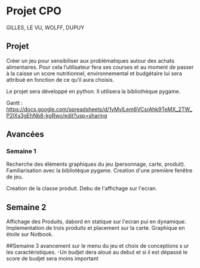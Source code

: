 # Projet CPO

GILLES, LE VU, WOLFF, DUPUY

## Projet

Créer un jeu pour sensibiliser aux problématiques autour des achats alimentaires.
Pour cela l’utilisateur fera ses courses et au moment de passer à la caisse un score
nutritionnel, environnemental et budgétaire lui sera attribué en fonction de ce qu’il
aura choisis.

Le projet sera développé en python. Il utilisera la bibliothèque pygame.

Gantt : https://docs.google.com/spreadsheets/d/1yMvlLem6VCsrAhk9TeMX_2TW_P2lXs3gEhNb8-kgRwo/edit?usp=sharing

## Avancées

### Semaine 1

Recherche des éléments graphiques du jeu (personnage, carte, produit). Familiarisation avec la bibliotèque pygame.
Creation d'une première fenêtre de jeu. 


Creation de la classe produit. Debu de l'affichage sur l'ecran. 

## Semaine 2 

Affichage des Produits, dabord en statique sur l'ecran pui en dynamique. Implementation de trois produits et placement sur la carte. 
Graphique en étoile sur Notbook. 

##Semaine 3
avancement sur le menu du jeu et choix de conceptions s ur les caractéristiques. 
  -Un budjet dera aloué au debut et si il est dépassé le score de budjet sera moins important

